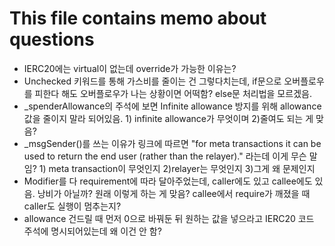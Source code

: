# This file contains memo about questions
- IERC20에는 virtual이 없는데 override가 가능한 이유는?
- Unchecked 키워드를 통해 가스비를 줄이는 건 그렇다치는데, if문으로 오버플로우를 피한다 해도 오버플로우가 나는 상황이면 어떡함? else문 처리법을 모르겠음.
- _spenderAllowance의 주석에 보면 Infinite allowance 방지를 위해 allowance 값을 줄이지 말라 되어있음. 1) infinite allowance가 무엇이며 2)줄여도 되는 게 맞음?
- _msgSender()를 쓰는 이유가 링크에 따르면 "for meta transactions it can be used to return the end user (rather than the relayer)." 라는데 이게 무슨 말임? 1) meta transaction이 무엇인지 2)relayer는 무엇인지 3)그게 왜 문제인지
- Modifier를 다 requirement에 따라 달아주었는데, caller에도 있고 callee에도 있음. 낭비가 아닐까? 원래 이렇게 하는 게 맞음? callee에서 require가 깨졌을 때 caller도 실행이 멈추는지?
- allowance 건드릴 때 먼저 0으로 바꿔둔 뒤 원하는 값을 넣으라고 IERC20 코드 주석에 명시되어있는데 왜 이건 안 함?
